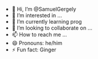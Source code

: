 - 👋 Hi, I’m @SamuelGergely
- 👀 I’m interested in ...
- 🌱 I’m currently learning prog
- 💞️ I’m looking to collaborate on ...
- 📫 How to reach me ...
- 😄 Pronouns: he/him
- ⚡ Fun fact: Ginger

<!---
SamuelGergely/SamuelGergely is a ✨ special ✨ repository because its `README.md` (this file) appears on your GitHub profile.
You can click the Preview link to take a look at your changes.
--->
